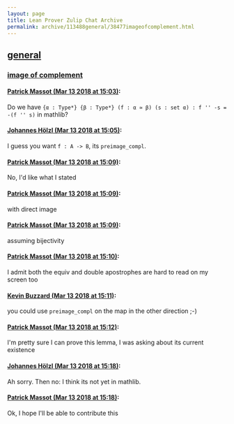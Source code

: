 ```yaml
---
layout: page
title: Lean Prover Zulip Chat Archive 
permalink: archive/113488general/38477imageofcomplement.html
---
```


## [general](index.html)
### [image of complement](38477imageofcomplement.html)

#### [Patrick Massot (Mar 13 2018 at 15:03)](https://leanprover.zulipchat.com/#narrow/stream/113488-general/topic/image%20of%20complement/near/123655801):
Do we have `{α : Type*} {β : Type*} (f : α ≃ β) (s : set α) : f '' -s = -(f '' s)` in mathlib?

#### [Johannes Hölzl (Mar 13 2018 at 15:05)](https://leanprover.zulipchat.com/#narrow/stream/113488-general/topic/image%20of%20complement/near/123655882):
I guess you want `f : A -> B`, its `preimage_compl`.

#### [Patrick Massot (Mar 13 2018 at 15:09)](https://leanprover.zulipchat.com/#narrow/stream/113488-general/topic/image%20of%20complement/near/123656012):
No, I'd like what I stated

#### [Patrick Massot (Mar 13 2018 at 15:09)](https://leanprover.zulipchat.com/#narrow/stream/113488-general/topic/image%20of%20complement/near/123656014):
with direct image

#### [Patrick Massot (Mar 13 2018 at 15:09)](https://leanprover.zulipchat.com/#narrow/stream/113488-general/topic/image%20of%20complement/near/123656016):
assuming bijectivity

#### [Patrick Massot (Mar 13 2018 at 15:10)](https://leanprover.zulipchat.com/#narrow/stream/113488-general/topic/image%20of%20complement/near/123656081):
I admit both the equiv and double apostrophes are hard to read on my screen too

#### [Kevin Buzzard (Mar 13 2018 at 15:11)](https://leanprover.zulipchat.com/#narrow/stream/113488-general/topic/image%20of%20complement/near/123656089):
you could use `preimage_compl` on the map in the other direction ;-)

#### [Patrick Massot (Mar 13 2018 at 15:12)](https://leanprover.zulipchat.com/#narrow/stream/113488-general/topic/image%20of%20complement/near/123656124):
I'm pretty sure I can prove this lemma, I was asking about its current existence

#### [Johannes Hölzl (Mar 13 2018 at 15:18)](https://leanprover.zulipchat.com/#narrow/stream/113488-general/topic/image%20of%20complement/near/123656345):
Ah sorry. Then no: I think its not yet in mathlib.

#### [Patrick Massot (Mar 13 2018 at 15:18)](https://leanprover.zulipchat.com/#narrow/stream/113488-general/topic/image%20of%20complement/near/123656352):
Ok, I hope I'll be able to contribute this

